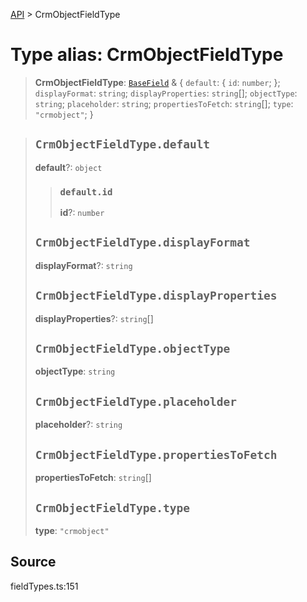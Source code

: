 [API](../index.md) > CrmObjectFieldType

# Type alias: CrmObjectFieldType

> **CrmObjectFieldType**: [`BaseField`](type-alias.BaseField.md) & \{
  `default`: \{
    `id`: `number`;
  };
  `displayFormat`: `string`;
  `displayProperties`: `string`[];
  `objectType`: `string`;
  `placeholder`: `string`;
  `propertiesToFetch`: `string`[];
  `type`: `"crmobject"`;
 }

> ## `CrmObjectFieldType.default`
>
> **default**?: `object`
>
> > ### `default.id`
> >
> > **id**?: `number`
> >
> >
>
> ## `CrmObjectFieldType.displayFormat`
>
> **displayFormat**?: `string`
>
> ## `CrmObjectFieldType.displayProperties`
>
> **displayProperties**?: `string`[]
>
> ## `CrmObjectFieldType.objectType`
>
> **objectType**: `string`
>
> ## `CrmObjectFieldType.placeholder`
>
> **placeholder**?: `string`
>
> ## `CrmObjectFieldType.propertiesToFetch`
>
> **propertiesToFetch**: `string`[]
>
> ## `CrmObjectFieldType.type`
>
> **type**: `"crmobject"`
>
>

## Source

fieldTypes.ts:151
